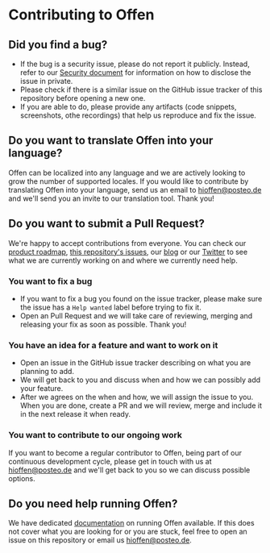 <!--
Copyright 2020 - Offen Authors <hioffen@posteo.de>
SPDX-License-Identifier: Apache-2.0
-->

# Contributing to Offen

## Did you find a bug?

- If the bug is a security issue, please do not report it publicly. Instead,
refer to our [Security document](SECURITY.md) for information on how to disclose the issue in private.
- Please check if there is a similar issue on the GitHub issue tracker of this
repository before opening a new one.
- If you are able to do, please provide any artifacts (code snippets,
screenshots, othe recordings) that help us reproduce and fix the issue.

## Do you want to translate Offen into your language?

Offen can be localized into any language and we are actively looking to grow the number of supported locales. If you would like to contribute by translating Offen into your language, send us an email to <hioffen@posteo.de> and we'll send you an invite to our translation tool. Thank you!

## Do you want to submit a Pull Request?

We're happy to accept contributions from everyone. You can check our [product roadmap][], [this repository's issues][issues], our [blog][] or our [Twitter][twitter] to see what we are currently working on and where we currently need help.

[blog]: https://www.offen.dev/blog/
[twitter]: https://twitter.com/hioffen
[product roadmap]: https://github.com/offen/offen/projects/1
[issues]: https://github.com/offen/offen/issues?q=is%3Aissue+is%3Aopen+label%3A%22help+wanted%22

### You want to fix a bug

- If you want to fix a bug you found on the issue tracker, please make sure the
issue has a `Help wanted` label before trying to fix it.
- Open an Pull Request and we will take care of reviewing, merging and releasing your fix as soon as possible. Thank you!

### You have an idea for a feature and want to work on it

- Open an issue in the GitHub issue tracker describing on what you are planning
to add.
- We will get back to you and discuss when and how we can possibly add your
feature.
- After we agrees on the when and how, we will assign the issue to you. When you are done, create a PR and we will review, merge and include it in the next release it when ready.

### You want to contribute to our ongoing work

If you want to become a regular contributor to Offen, being part of our
continuous development cycle, please get in touch with us at
hioffen@posteo.de and we'll get back to you so we can discuss possible
options.

## Do you need help running Offen?

We have dedicated [documentation][docs] on running Offen available. If this does not cover what you are looking for or you are stuck, feel free to open an issue on this repository or email us <hioffen@posteo.de>.

[docs]: https://docs.offen.dev/running-offen/
